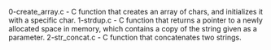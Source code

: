 0-create_array.c - C function that creates an array of chars, and initializes it with a specific char.
1-strdup.c - C function that returns a pointer to a newly allocated space in memory, which contains a copy of the string given as a parameter.
2-str_concat.c - C function that concatenates two strings.
